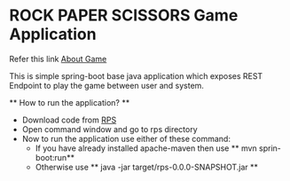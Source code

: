 # ROCK PAPER SCISSORS Game Application

Refer this link [About Game](https://en.wikipedia.org/wiki/Rock_paper_scissors)

This is simple spring-boot base java application which exposes REST Endpoint to play the game between user and system.

** How to run the application? **

 - Download code from [RPS](https://github.com/being-dev/rps.git)
 - Open command window and go to rps directory
 - Now to run the application use either of these command:
   - If you have already installed apache-maven then use ** mvn sprin-boot:run**
   - Otherwise use ** java -jar target/rps-0.0.0-SNAPSHOT.jar **